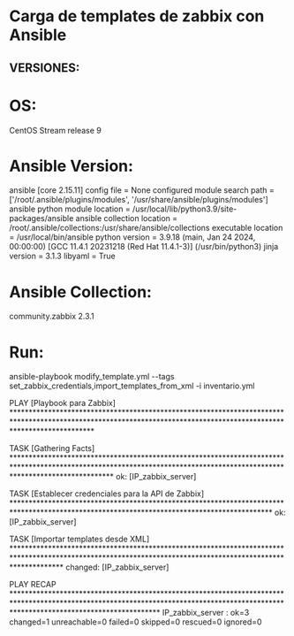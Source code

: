 # Carga de templates de zabbix con Ansible

## VERSIONES:

# OS:
CentOS Stream release 9

# Ansible Version:
ansible [core 2.15.11]
  config file = None
  configured module search path = ['/root/.ansible/plugins/modules', '/usr/share/ansible/plugins/modules']
  ansible python module location = /usr/local/lib/python3.9/site-packages/ansible
  ansible collection location = /root/.ansible/collections:/usr/share/ansible/collections
  executable location = /usr/local/bin/ansible
  python version = 3.9.18 (main, Jan 24 2024, 00:00:00) [GCC 11.4.1 20231218 (Red Hat 11.4.1-3)] (/usr/bin/python3)
  jinja version = 3.1.3
  libyaml = True

# Ansible Collection:
community.zabbix              2.3.1

# Run:

ansible-playbook modify_template.yml --tags set_zabbix_credentials,import_templates_from_xml -i inventario.yml

PLAY [Playbook para Zabbix] ********************************************************************************************************************************************************************

TASK [Gathering Facts] *************************************************************************************************************************************************************************
ok: [IP_zabbix_server]

TASK [Establecer credenciales para la API de Zabbix] *******************************************************************************************************************************************
ok: [IP_zabbix_server]

TASK [Importar templates desde XML] ************************************************************************************************************************************************************
changed: [IP_zabbix_server]

PLAY RECAP *************************************************************************************************************************************************************************************
IP_zabbix_server               : ok=3    changed=1    unreachable=0    failed=0    skipped=0    rescued=0    ignored=0
